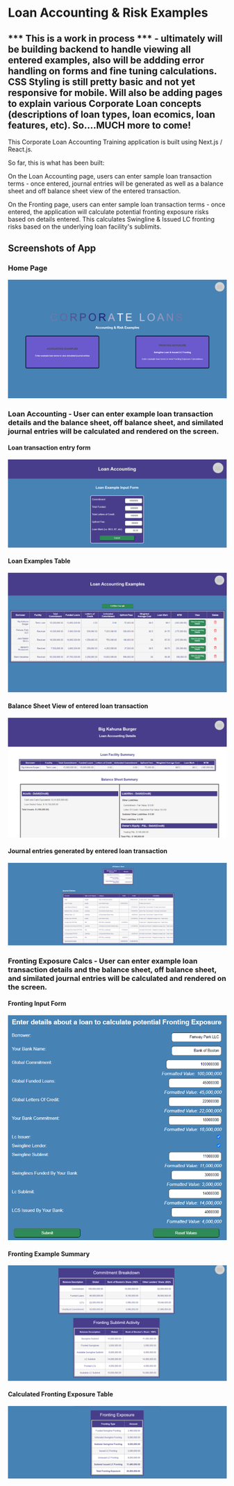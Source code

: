 # Loan Accounting & Risk Examples

## *** This is a work in process *** - ultimately will be building backend to handle viewing all entered examples, also will be addding error handling on forms and fine tuning calculations. CSS Styling is still pretty basic and not yet responsive for mobile.  Will also be adding pages to explain various Corporate Loan concepts (descriptions of loan types, loan ecomics, loan features, etc). So....MUCH more to come!

This Corporate Loan Accounting Training application is built using Next.js / React.js.

So far, this is what has been built:

On the Loan Accounting page, users can enter sample loan transaction terms - once entered, journal entries will be generated as well as a balance sheet and off balance sheet view of the entered transaction.

On the Fronting page, users can enter sample loan transaction terms - once entered, the application will calculate potential fronting exposure risks based on details entered. This calculates Swingline & Issued LC
fronting risks based on the underlying loan facility's sublimits.


## Screenshots of App

### Home Page

![home page](/public/screenshot7.png)

### Loan Accounting - User can enter example loan transaction details and the balance sheet, off balance sheet, and similated journal entries will be calculated and rendered on the screen. 


#### Loan transaction entry form
![loan transaction entry form](/public/screenshot1.png)

#### Loan Examples Table
![loan examples table](/public/screenshot8.png)

#### Balance Sheet View of entered loan transaction
![balance sheet view](/public/screenshot9.png)

#### Journal entries generated by entered loan transaction
![journal entries](/public/screenshot3.png)

### Fronting Exposure Calcs - User can enter example loan transaction details and the balance sheet, off balance sheet, and similated journal entries will be calculated and rendered on the screen.  

#### Fronting Input Form
![fronting input form](/public/screenshot6.png)

#### Fronting Example Summary
![fronting example summary](/public/screenshot4.png)

#### Calculated Fronting Exposure Table
![fronting exposure table](/public/screenshot5.png)